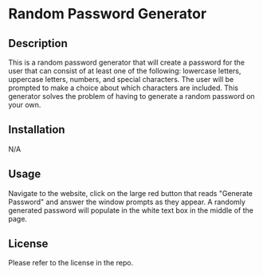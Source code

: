 # Random Password Generator

## Description

This is a random password generator that will create a password for the user that can consist of at least one of the following: lowercase letters, uppercase letters, numbers, and special characters. The user will be prompted to make a choice about which characters are included. This generator solves the problem of having to generate a random password on your own.

## Installation

N/A

## Usage

Navigate to the website, click on the large red button that reads "Generate Password" and answer the window prompts as they appear. A randomly generated password will populate in the white text box in the middle of the page. 

## License 

Please refer to the license in the repo.
